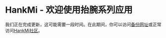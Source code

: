 # HankMi - 欢迎使用抬腕系列应用

我们正在完成更新，这可能需要一段时间。在此期间，你可以访问[备份网址](https://hankmi.mysxl.cn/)或正常访问[HankMi社区](https://support.hankmi.com/)。
